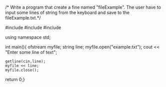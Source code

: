 /* Write a program that create a fine named "fileExample". The user have to input some lines of string
from the keyboard and save to the fileExample.txt.*/

#include <iostream>
#include <fstream>
#include <string>

using namespace std;

int main(){
    ofstream myfile;
    string line;
    myfile.open("example.txt");
    cout << "Enter some line of text";

    getline(cin,line);
    myfile << line;
    myfile.close();


return 0;}
